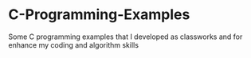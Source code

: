 # C-Programming-Examples
Some C programming examples that I developed as classworks and for enhance my coding and algorithm skills
